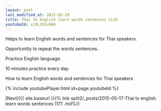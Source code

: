 ```yaml
---
layout: post
last_modified_at: 2021-03-29
title: Thai to English learn words sentences 1118 
youtubeId: sj9L2EVx9HA
---
```

 
 
Helps to learn English words and sentences for Thai speakers.

Opportunitiy to repeat the words sentences. 

Practice English language. 
 
10 minutes practice every day. 
 
How to learn English words and sentences for Thai speakers 
 
{% include youtubePlayer.html id=page.youtubeId %}
 
 
[Next]({{ site.baseurl }}{% link  split2/_posts/2015-05-17-Thai to english learn words sentences 1171 .md%})
 
